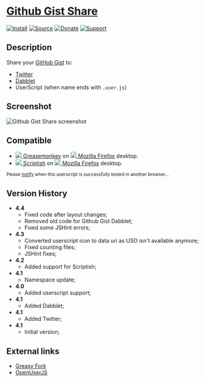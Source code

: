 # [Github Gist Share](https://github.com/jerone/UserScripts/tree/master/Github_Gist_Share)

[![Install](https://raw.github.com/jerone/UserScripts/master/_resources/Install-button.png)](https://github.com/jerone/UserScripts/raw/master/Github_Gist_Share/157850.user.js)
[![Source](https://raw.github.com/jerone/UserScripts/master/_resources/Source-button.png)](https://github.com/jerone/UserScripts/blob/master/Github_Gist_Share/157850.user.js)
[![Donate](https://raw.github.com/jerone/UserScripts/master/_resources/Donate-button.png)](https://www.paypal.com/cgi-bin/webscr?cmd=_s-xclick&hosted_button_id=VCYMHWQ7ZMBKW)
[![Support](https://raw.github.com/jerone/UserScripts/master/_resources/Support-button.png)](https://github.com/jerone/UserScripts/issues)


## Description

Share your [GitHub Gist](https://gist.github.com) to:

* [Twitter](http://twitter.com)
* [Dabblet](http://dabblet.com)
* UserScript (when name ends with `.user.js`)


## Screenshot

![Github Gist Share screenshot](https://github.com/jerone/UserScripts/raw/master/Github_Gist_Share/screenshot.jpg)


## Compatible

* [![](https://raw.github.com/jerone/UserScripts/master/_resources/Greasemonkey.png) Greasemonkey](https://addons.mozilla.org/firefox/addon/greasemonkey/) on [![](https://raw.github.com/jerone/UserScripts/master/_resources/Firefox.png) Mozilla Firefox](http://www.mozilla.org/en-US/firefox/fx/#desktop) desktop.
* [![](https://raw.github.com/jerone/UserScripts/master/_resources/Scriptish.png) Scriptish](https://addons.mozilla.org/firefox/addon/scriptish/) on [![](https://raw.github.com/jerone/UserScripts/master/_resources/Firefox.png) Mozilla Firefox](http://www.mozilla.org/en-US/firefox/fx/#desktop) desktop.

<sub>Please [notify](https://github.com/jerone/UserScripts/issues/new?title=Userscript%20%3Cname%3E%20%28%3Cversion%3E%29%20also%20works%20in%20%3Cbrowser%3E%20on%20%3Cdesktop/device%3E) when this userscript is successfully tested in another browser...</sub>


## Version History

* **4.4**
    * Fixed code after layout changes;
    * Removed old code for Github Gist Dabblet;
    * Fixed some JSHint errors;
* **4.3**
    * Converted userscript icon to data uri as USO isn't available anymore;
    * Fixed counting files;
    * JSHint fixes;
* **4.2**
    * Added support for Scriptish;
* **4.1**
    * Namespace update;
* **4.0**
    * Added userscript support;
* **4.1**
    * Added Dabblet;
* **4.1**
    * Added Twitter;
* **4.1**
    * Initial version;


## External links

* [Greasy Fork](https://greasyfork.org/scripts/54-github-gist-share)
* [OpenUserJS](https://openuserjs.org/scripts/jerone/Github_Gist_Share)
